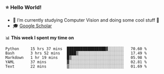 ### ⭐️ Hello World!

<!--
**hologerry/hologerry** is a ✨ _special_ ✨ repository because its `README.md` (this file) appears on your GitHub profile.

Here are some ideas to get you started:

- 🔭 I’m currently working and studying on Computer Vision
- 🌱 I’m currently learning at Peking University
- 💬 Ask me about 
- 📫 How to reach me: E-mail
- 😄 Pronouns: he/his
- ⚡ Fun fact: Music is the Power
-->


- 🔭 I’m currently studying Computer Vision and doing some cool stuff 🤖
- 🎓 [Google Scholar](https://scholar.google.com/citations?user=3ykqW9wAAAAJ&hl=en)


📊 **This week I spent my time on**

<!--START_SECTION:waka-->
```text
Python     15 hrs 37 mins  █████████████████▓░░░░░░░   70.60 % 
Bash       3 hrs 52 mins   ████▒░░░░░░░░░░░░░░░░░░░░   17.49 % 
Markdown   1 hr 19 mins    █▒░░░░░░░░░░░░░░░░░░░░░░░   05.98 % 
YAML       37 mins         ▓░░░░░░░░░░░░░░░░░░░░░░░░   02.81 % 
Text       22 mins         ▒░░░░░░░░░░░░░░░░░░░░░░░░   01.69 % 
```
<!--END_SECTION:waka-->
